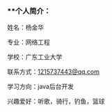 ### **个人简介：

姓名：杨金华

专业：网络工程

学校：广东工业大学

联系方式：1215737443@qq.com

学习方向：java后台开发

兴趣爱好：听歌，骑行，钓鱼，篮球

<!--
**Kinfe13/Kinfe13** is a ✨ _special_ ✨ repository because its `README.md` (this file) appears on your GitHub profile.

Here are some ideas to get you started:

- 🔭 I’m currently working on ...
- 🌱 I’m currently learning ...
- 👯 I’m looking to collaborate on ...
- 🤔 I’m looking for help with ...
- 💬 Ask me about ...
- 📫 How to reach me: ...
- 😄 Pronouns: ...
- ⚡ Fun fact: ...
-->
